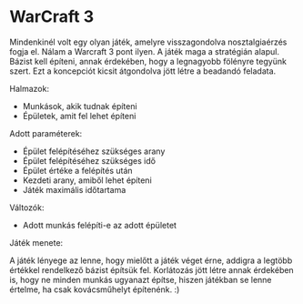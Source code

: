 # WarCraft 3

Mindenkinél volt egy olyan játék, amelyre visszagondolva nosztalgiaérzés fogja el. Nálam a Warcraft 3 pont ilyen. A játék maga a stratégián alapul. Bázist kell építeni, annak érdekében, hogy a legnagyobb fölényre tegyünk szert. Ezt a koncepciót kicsit átgondolva jött létre a beadandó feladata.

Halmazok:

- Munkások, akik tudnak építeni
- Épületek, amit fel lehet építeni

Adott paraméterek:

- Épület felépítéséhez szükséges arany
- Épület felépítéséhez szükséges idő
- Épület értéke a felépítés után
- Kezdeti arany, amiből lehet építeni
- Játék maximális időtartama

Változók:

- Adott munkás felépíti-e az adott épületet

Játék menete:

A játék lényege az lenne, hogy mielőtt a játék véget érne, addigra a legtöbb értékkel rendelkező bázist építsük fel. Korlátozás jött létre annak érdekében is, hogy ne minden munkás ugyanazt építse, hiszen játékban se lenne értelme, ha csak kovácsműhelyt építenénk. :)
